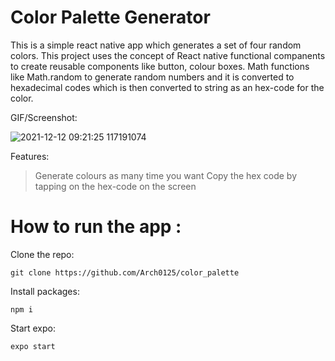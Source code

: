 # Color Palette Generator

This is a simple react native app which generates a set of four random colors. 
This project uses the concept of React native functional companents to create reusable components like button, colour boxes.
Math functions like Math.random to generate random numbers and it is converted to hexadecimal codes which is then converted to string as an hex-code for the color.

GIF/Screenshot:

![2021-12-12 09:21:25 117191074](https://user-images.githubusercontent.com/72722967/145706975-a9ad110f-09ba-4c6f-920b-3af890a284d6.gif)

Features:
> Generate colours as many time you want
> Copy the hex code by tapping on the hex-code on the screen

# How to run the app :

Clone the repo:

`git clone https://github.com/Arch0125/color_palette`

Install packages:

`npm i`

Start expo:

`expo start`
